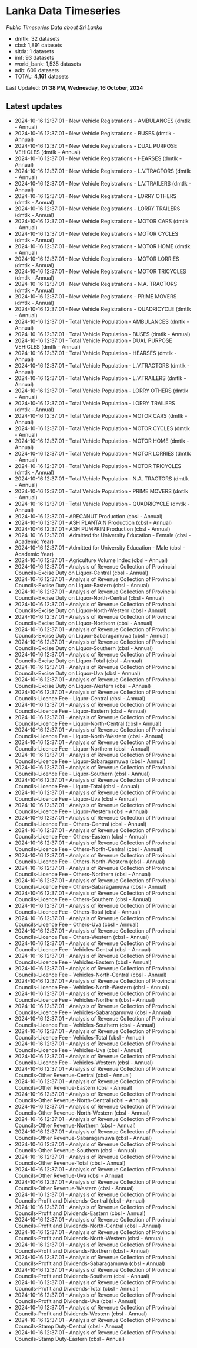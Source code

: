 # Lanka Data Timeseries
*Public Timeseries Data about Sri Lanka*

* dmtlk: 32 datasets
* cbsl: 1,891 datasets
* sltda: 1 datasets
* imf: 93 datasets
* world_bank: 1,535 datasets
* adb: 609 datasets
* TOTAL: **4,161** datasets

Last Updated: **01:38 PM, Wednesday, 16 October, 2024**

## Latest updates

* 2024-10-16 12:37:01 - New Vehicle Registrations - AMBULANCES (dmtlk - Annual)
* 2024-10-16 12:37:01 - New Vehicle Registrations - BUSES (dmtlk - Annual)
* 2024-10-16 12:37:01 - New Vehicle Registrations - DUAL PURPOSE VEHICLES (dmtlk - Annual)
* 2024-10-16 12:37:01 - New Vehicle Registrations - HEARSES (dmtlk - Annual)
* 2024-10-16 12:37:01 - New Vehicle Registrations - L.V.TRACTORS (dmtlk - Annual)
* 2024-10-16 12:37:01 - New Vehicle Registrations - L.V.TRAILERS (dmtlk - Annual)
* 2024-10-16 12:37:01 - New Vehicle Registrations - LORRY OTHERS (dmtlk - Annual)
* 2024-10-16 12:37:01 - New Vehicle Registrations - LORRY TRAILERS (dmtlk - Annual)
* 2024-10-16 12:37:01 - New Vehicle Registrations - MOTOR CARS (dmtlk - Annual)
* 2024-10-16 12:37:01 - New Vehicle Registrations - MOTOR CYCLES (dmtlk - Annual)
* 2024-10-16 12:37:01 - New Vehicle Registrations - MOTOR HOME (dmtlk - Annual)
* 2024-10-16 12:37:01 - New Vehicle Registrations - MOTOR LORRIES (dmtlk - Annual)
* 2024-10-16 12:37:01 - New Vehicle Registrations - MOTOR TRICYCLES (dmtlk - Annual)
* 2024-10-16 12:37:01 - New Vehicle Registrations - N.A. TRACTORS (dmtlk - Annual)
* 2024-10-16 12:37:01 - New Vehicle Registrations - PRIME MOVERS (dmtlk - Annual)
* 2024-10-16 12:37:01 - New Vehicle Registrations - QUADRICYCLE (dmtlk - Annual)
* 2024-10-16 12:37:01 - Total Vehicle Population - AMBULANCES (dmtlk - Annual)
* 2024-10-16 12:37:01 - Total Vehicle Population - BUSES (dmtlk - Annual)
* 2024-10-16 12:37:01 - Total Vehicle Population - DUAL PURPOSE VEHICLES (dmtlk - Annual)
* 2024-10-16 12:37:01 - Total Vehicle Population - HEARSES (dmtlk - Annual)
* 2024-10-16 12:37:01 - Total Vehicle Population - L.V.TRACTORS (dmtlk - Annual)
* 2024-10-16 12:37:01 - Total Vehicle Population - L.V.TRAILERS (dmtlk - Annual)
* 2024-10-16 12:37:01 - Total Vehicle Population - LORRY OTHERS (dmtlk - Annual)
* 2024-10-16 12:37:01 - Total Vehicle Population - LORRY TRAILERS (dmtlk - Annual)
* 2024-10-16 12:37:01 - Total Vehicle Population - MOTOR CARS (dmtlk - Annual)
* 2024-10-16 12:37:01 - Total Vehicle Population - MOTOR CYCLES (dmtlk - Annual)
* 2024-10-16 12:37:01 - Total Vehicle Population - MOTOR HOME (dmtlk - Annual)
* 2024-10-16 12:37:01 - Total Vehicle Population - MOTOR LORRIES (dmtlk - Annual)
* 2024-10-16 12:37:01 - Total Vehicle Population - MOTOR TRICYCLES (dmtlk - Annual)
* 2024-10-16 12:37:01 - Total Vehicle Population - N.A. TRACTORS (dmtlk - Annual)
* 2024-10-16 12:37:01 - Total Vehicle Population - PRIME MOVERS (dmtlk - Annual)
* 2024-10-16 12:37:01 - Total Vehicle Population - QUADRICYCLE (dmtlk - Annual)
* 2024-10-16 12:37:01 - ARECANUT Production (cbsl - Annual)
* 2024-10-16 12:37:01 - ASH PLANTAIN Production (cbsl - Annual)
* 2024-10-16 12:37:01 - ASH PUMPKIN Production (cbsl - Annual)
* 2024-10-16 12:37:01 - Admitted for University Education - Female (cbsl - Academic Year)
* 2024-10-16 12:37:01 - Admitted for University Education - Male (cbsl - Academic Year)
* 2024-10-16 12:37:01 - Agriculture Volume Index (cbsl - Annual)
* 2024-10-16 12:37:01 - Analysis of Revenue Collection of Provincial Councils-Excise Duty on Liquor-Central (cbsl - Annual)
* 2024-10-16 12:37:01 - Analysis of Revenue Collection of Provincial Councils-Excise Duty on Liquor-Eastern (cbsl - Annual)
* 2024-10-16 12:37:01 - Analysis of Revenue Collection of Provincial Councils-Excise Duty on Liquor-North-Central (cbsl - Annual)
* 2024-10-16 12:37:01 - Analysis of Revenue Collection of Provincial Councils-Excise Duty on Liquor-North-Western (cbsl - Annual)
* 2024-10-16 12:37:01 - Analysis of Revenue Collection of Provincial Councils-Excise Duty on Liquor-Northern (cbsl - Annual)
* 2024-10-16 12:37:01 - Analysis of Revenue Collection of Provincial Councils-Excise Duty on Liquor-Sabaragamuwa (cbsl - Annual)
* 2024-10-16 12:37:01 - Analysis of Revenue Collection of Provincial Councils-Excise Duty on Liquor-Southern (cbsl - Annual)
* 2024-10-16 12:37:01 - Analysis of Revenue Collection of Provincial Councils-Excise Duty on Liquor-Total (cbsl - Annual)
* 2024-10-16 12:37:01 - Analysis of Revenue Collection of Provincial Councils-Excise Duty on Liquor-Uva (cbsl - Annual)
* 2024-10-16 12:37:01 - Analysis of Revenue Collection of Provincial Councils-Excise Duty on Liquor-Western (cbsl - Annual)
* 2024-10-16 12:37:01 - Analysis of Revenue Collection of Provincial Councils-Licence Fee - Liquor-Central (cbsl - Annual)
* 2024-10-16 12:37:01 - Analysis of Revenue Collection of Provincial Councils-Licence Fee - Liquor-Eastern (cbsl - Annual)
* 2024-10-16 12:37:01 - Analysis of Revenue Collection of Provincial Councils-Licence Fee - Liquor-North-Central (cbsl - Annual)
* 2024-10-16 12:37:01 - Analysis of Revenue Collection of Provincial Councils-Licence Fee - Liquor-North-Western (cbsl - Annual)
* 2024-10-16 12:37:01 - Analysis of Revenue Collection of Provincial Councils-Licence Fee - Liquor-Northern (cbsl - Annual)
* 2024-10-16 12:37:01 - Analysis of Revenue Collection of Provincial Councils-Licence Fee - Liquor-Sabaragamuwa (cbsl - Annual)
* 2024-10-16 12:37:01 - Analysis of Revenue Collection of Provincial Councils-Licence Fee - Liquor-Southern (cbsl - Annual)
* 2024-10-16 12:37:01 - Analysis of Revenue Collection of Provincial Councils-Licence Fee - Liquor-Total (cbsl - Annual)
* 2024-10-16 12:37:01 - Analysis of Revenue Collection of Provincial Councils-Licence Fee - Liquor-Uva (cbsl - Annual)
* 2024-10-16 12:37:01 - Analysis of Revenue Collection of Provincial Councils-Licence Fee - Liquor-Western (cbsl - Annual)
* 2024-10-16 12:37:01 - Analysis of Revenue Collection of Provincial Councils-Licence Fee - Others-Central (cbsl - Annual)
* 2024-10-16 12:37:01 - Analysis of Revenue Collection of Provincial Councils-Licence Fee - Others-Eastern (cbsl - Annual)
* 2024-10-16 12:37:01 - Analysis of Revenue Collection of Provincial Councils-Licence Fee - Others-North-Central (cbsl - Annual)
* 2024-10-16 12:37:01 - Analysis of Revenue Collection of Provincial Councils-Licence Fee - Others-North-Western (cbsl - Annual)
* 2024-10-16 12:37:01 - Analysis of Revenue Collection of Provincial Councils-Licence Fee - Others-Northern (cbsl - Annual)
* 2024-10-16 12:37:01 - Analysis of Revenue Collection of Provincial Councils-Licence Fee - Others-Sabaragamuwa (cbsl - Annual)
* 2024-10-16 12:37:01 - Analysis of Revenue Collection of Provincial Councils-Licence Fee - Others-Southern (cbsl - Annual)
* 2024-10-16 12:37:01 - Analysis of Revenue Collection of Provincial Councils-Licence Fee - Others-Total (cbsl - Annual)
* 2024-10-16 12:37:01 - Analysis of Revenue Collection of Provincial Councils-Licence Fee - Others-Uva (cbsl - Annual)
* 2024-10-16 12:37:01 - Analysis of Revenue Collection of Provincial Councils-Licence Fee - Others-Western (cbsl - Annual)
* 2024-10-16 12:37:01 - Analysis of Revenue Collection of Provincial Councils-Licence Fee - Vehicles-Central (cbsl - Annual)
* 2024-10-16 12:37:01 - Analysis of Revenue Collection of Provincial Councils-Licence Fee - Vehicles-Eastern (cbsl - Annual)
* 2024-10-16 12:37:01 - Analysis of Revenue Collection of Provincial Councils-Licence Fee - Vehicles-North-Central (cbsl - Annual)
* 2024-10-16 12:37:01 - Analysis of Revenue Collection of Provincial Councils-Licence Fee - Vehicles-North-Western (cbsl - Annual)
* 2024-10-16 12:37:01 - Analysis of Revenue Collection of Provincial Councils-Licence Fee - Vehicles-Northern (cbsl - Annual)
* 2024-10-16 12:37:01 - Analysis of Revenue Collection of Provincial Councils-Licence Fee - Vehicles-Sabaragamuwa (cbsl - Annual)
* 2024-10-16 12:37:01 - Analysis of Revenue Collection of Provincial Councils-Licence Fee - Vehicles-Southern (cbsl - Annual)
* 2024-10-16 12:37:01 - Analysis of Revenue Collection of Provincial Councils-Licence Fee - Vehicles-Total (cbsl - Annual)
* 2024-10-16 12:37:01 - Analysis of Revenue Collection of Provincial Councils-Licence Fee - Vehicles-Uva (cbsl - Annual)
* 2024-10-16 12:37:01 - Analysis of Revenue Collection of Provincial Councils-Licence Fee - Vehicles-Western (cbsl - Annual)
* 2024-10-16 12:37:01 - Analysis of Revenue Collection of Provincial Councils-Other Revenue-Central (cbsl - Annual)
* 2024-10-16 12:37:01 - Analysis of Revenue Collection of Provincial Councils-Other Revenue-Eastern (cbsl - Annual)
* 2024-10-16 12:37:01 - Analysis of Revenue Collection of Provincial Councils-Other Revenue-North-Central (cbsl - Annual)
* 2024-10-16 12:37:01 - Analysis of Revenue Collection of Provincial Councils-Other Revenue-North-Western (cbsl - Annual)
* 2024-10-16 12:37:01 - Analysis of Revenue Collection of Provincial Councils-Other Revenue-Northern (cbsl - Annual)
* 2024-10-16 12:37:01 - Analysis of Revenue Collection of Provincial Councils-Other Revenue-Sabaragamuwa (cbsl - Annual)
* 2024-10-16 12:37:01 - Analysis of Revenue Collection of Provincial Councils-Other Revenue-Southern (cbsl - Annual)
* 2024-10-16 12:37:01 - Analysis of Revenue Collection of Provincial Councils-Other Revenue-Total (cbsl - Annual)
* 2024-10-16 12:37:01 - Analysis of Revenue Collection of Provincial Councils-Other Revenue-Uva (cbsl - Annual)
* 2024-10-16 12:37:01 - Analysis of Revenue Collection of Provincial Councils-Other Revenue-Western (cbsl - Annual)
* 2024-10-16 12:37:01 - Analysis of Revenue Collection of Provincial Councils-Profit and Dividends-Central (cbsl - Annual)
* 2024-10-16 12:37:01 - Analysis of Revenue Collection of Provincial Councils-Profit and Dividends-Eastern (cbsl - Annual)
* 2024-10-16 12:37:01 - Analysis of Revenue Collection of Provincial Councils-Profit and Dividends-North-Central (cbsl - Annual)
* 2024-10-16 12:37:01 - Analysis of Revenue Collection of Provincial Councils-Profit and Dividends-North-Western (cbsl - Annual)
* 2024-10-16 12:37:01 - Analysis of Revenue Collection of Provincial Councils-Profit and Dividends-Northern (cbsl - Annual)
* 2024-10-16 12:37:01 - Analysis of Revenue Collection of Provincial Councils-Profit and Dividends-Sabaragamuwa (cbsl - Annual)
* 2024-10-16 12:37:01 - Analysis of Revenue Collection of Provincial Councils-Profit and Dividends-Southern (cbsl - Annual)
* 2024-10-16 12:37:01 - Analysis of Revenue Collection of Provincial Councils-Profit and Dividends-Total (cbsl - Annual)
* 2024-10-16 12:37:01 - Analysis of Revenue Collection of Provincial Councils-Profit and Dividends-Uva (cbsl - Annual)
* 2024-10-16 12:37:01 - Analysis of Revenue Collection of Provincial Councils-Profit and Dividends-Western (cbsl - Annual)
* 2024-10-16 12:37:01 - Analysis of Revenue Collection of Provincial Councils-Stamp Duty-Central (cbsl - Annual)
* 2024-10-16 12:37:01 - Analysis of Revenue Collection of Provincial Councils-Stamp Duty-Eastern (cbsl - Annual)